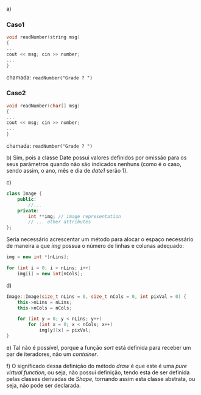 
a)	
### Caso1	
```cpp                                      
void readNumber(string msg)                                    
{
...
cout << msg; cin >> number;
...
}
```
chamada: `readNumber("Grade ? ")`       

### Caso2

```cpp                                                          
void readNumber(char[] msg)                                    
{
...
cout << msg; cin >> number;
...
}
```
chamada: `readNumber("Grade ? ")`	

b) 
Sim, pois a classe Date possui valores definidos por omissão para os seus parâmetros quando não são indicados nenhuns (como é o caso, sendo assim, o ano, mês e dia de *date1* serão 1).
  
c)  
```cpp
class Image {
	public:
		//...
	private:
		int **img; // image representation
		// ... other attributes
};
```
  
Seria necessário acrescentar um método para alocar o espaço necessário de maneira a que *img* possua o número de linhas e colunas adequado:

```cpp
img = new int *[nLins];

for (int i = 0; i < nLins; i++)
	img[i] = new int[nCols];
```

d)  
```cpp
Image::Image(size_t nLins = 0, size_t nCols = 0, int pixVal = 0) {
	this->nLins = nLins;
	this->nCols = nCols;

	for (int y = 0; y < nLins; y++)
		for (int x = 0; x < nCols; x++)
			img[y][x] = pixVal;
}
```

e) Tal não é possível, porque a função *sort* está definida para receber um par de iteradores, não um *container*.

f) O significado dessa definição do método *draw* é que este é uma *pure virtual function*, ou seja, não possui definição, tendo esta de ser definida pelas classes derivadas de *Shape*, tornando assim esta classe abstrata, ou seja, não pode ser declarada.